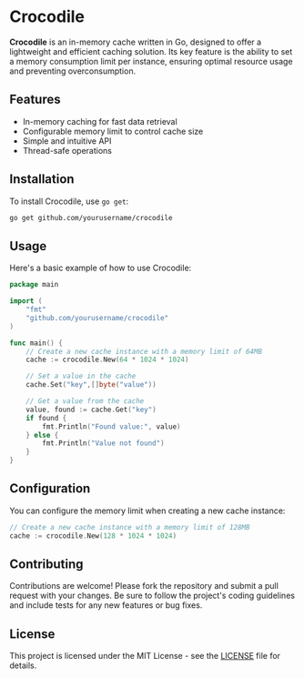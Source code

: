 # Crocodile

**Crocodile** is an in-memory cache written in Go, designed to offer a lightweight and efficient caching solution. Its key feature is the ability to set a memory consumption limit per instance, ensuring optimal resource usage and preventing overconsumption.

## Features

- In-memory caching for fast data retrieval
- Configurable memory limit to control cache size
- Simple and intuitive API
- Thread-safe operations

## Installation

To install Crocodile, use `go get`:

```bash
go get github.com/yourusername/crocodile
```

## Usage

Here's a basic example of how to use Crocodile:

```go
package main

import (
    "fmt"
    "github.com/yourusername/crocodile"
)

func main() {
    // Create a new cache instance with a memory limit of 64MB
    cache := crocodile.New(64 * 1024 * 1024)

    // Set a value in the cache
    cache.Set("key",[]byte("value"))

    // Get a value from the cache
    value, found := cache.Get("key")
    if found {
        fmt.Println("Found value:", value)
    } else {
        fmt.Println("Value not found")
    }
}
```

## Configuration

You can configure the memory limit when creating a new cache instance:

```go
// Create a new cache instance with a memory limit of 128MB
cache := crocodile.New(128 * 1024 * 1024)
```

## Contributing

Contributions are welcome! Please fork the repository and submit a pull request with your changes. Be sure to follow the project's coding guidelines and include tests for any new features or bug fixes.

## License

This project is licensed under the MIT License - see the [LICENSE](LICENSE) file for details.